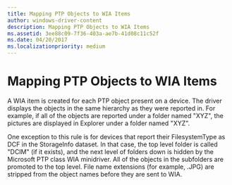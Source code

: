 ```yaml
---
title: Mapping PTP Objects to WIA Items
author: windows-driver-content
description: Mapping PTP Objects to WIA Items
ms.assetid: 3ee88c09-7f36-403a-ae7b-41d08c11c52f
ms.date: 04/20/2017
ms.localizationpriority: medium
---
```


# Mapping PTP Objects to WIA Items





A WIA item is created for each PTP object present on a device. The driver displays the objects in the same hierarchy as they were reported in. For example, if all of the objects are reported under a folder named "XYZ", the pictures are displayed in Explorer under a folder named "XYZ".

One exception to this rule is for devices that report their FilesystemType as DCF in the StorageInfo dataset. In that case, the top level folder is called "DCIM" (if it exists), and the next level of folders down is hidden by the Microsoft PTP class WIA minidriver. All of the objects in the subfolders are promoted to the top level. File name extensions (for example, .JPG) are stripped from the object names before they are sent to WIA.

 

 




